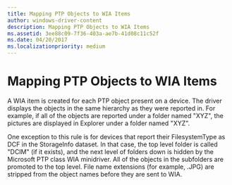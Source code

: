 ```yaml
---
title: Mapping PTP Objects to WIA Items
author: windows-driver-content
description: Mapping PTP Objects to WIA Items
ms.assetid: 3ee88c09-7f36-403a-ae7b-41d08c11c52f
ms.date: 04/20/2017
ms.localizationpriority: medium
---
```


# Mapping PTP Objects to WIA Items





A WIA item is created for each PTP object present on a device. The driver displays the objects in the same hierarchy as they were reported in. For example, if all of the objects are reported under a folder named "XYZ", the pictures are displayed in Explorer under a folder named "XYZ".

One exception to this rule is for devices that report their FilesystemType as DCF in the StorageInfo dataset. In that case, the top level folder is called "DCIM" (if it exists), and the next level of folders down is hidden by the Microsoft PTP class WIA minidriver. All of the objects in the subfolders are promoted to the top level. File name extensions (for example, .JPG) are stripped from the object names before they are sent to WIA.

 

 




